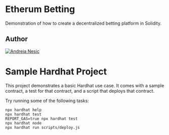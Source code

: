 # Etherum Betting

Demonstration of how to create a decentralized betting platform in Solidity.

## Author

[![Andreja Nesic](https://andrejanesic.com/git-signature-sm.png)](https://andrejanesic.com)

# Sample Hardhat Project

This project demonstrates a basic Hardhat use case. It comes with a sample contract, a test for that contract, and a script that deploys that contract.

Try running some of the following tasks:

```shell
npx hardhat help
npx hardhat test
REPORT_GAS=true npx hardhat test
npx hardhat node
npx hardhat run scripts/deploy.js
```
